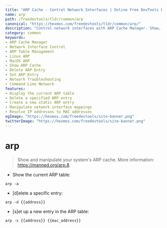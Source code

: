 ```yaml
---
title: "ARP Cache - Control Network Interfaces | Online Free DevTools by Hexmos"
name: arp
path: /freedevtools/tldr/common/arp
canonical: "https://hexmos.com/freedevtools/tldr/common/arp/"
description: "Control network interfaces with ARP Cache Manager. Show, delete, and set entries in the ARP table for network troubleshooting. Free online tool, no registration required."
category: common
keywords:
- ARP Cache Manager
- Network Interface Control
- ARP Table Management
- Linux ARP
- MacOS ARP
- Show ARP Cache
- Delete ARP Entry
- Set ARP Entry
- Network Troubleshooting
- Command Line Network
features:
- Display the current ARP table
- Delete a specified ARP entry
- Create a new static ARP entry
- Manipulate network interface mappings
- Resolve IP addresses to MAC addresses
ogImage: "https://hexmos.com/freedevtools/site-banner.png"
twitterImage: "https://hexmos.com/freedevtools/site-banner.png"
---
```


# arp

> Show and manipulate your system's ARP cache.
> More information: <https://manned.org/arp.8>.

- Show the current ARP table:

`arp -a`

- [d]elete a specific entry:

`arp -d {{address}}`

- [s]et up a new entry in the ARP table:

`arp -s {{address}} {{mac_address}}`

